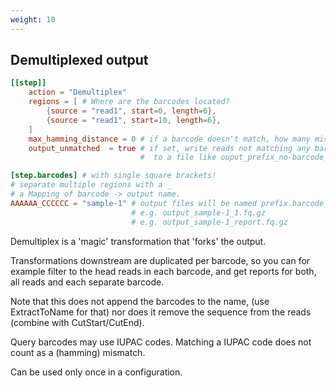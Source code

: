 ```yaml
---
weight: 10
---
```

## Demultiplexed output

```toml
[[step]]
    action = "Demultiplex"
    regions = [ # Where are the barcodes located?
        {source = "read1", start=0, length=6},
        {source = "read1", start=10, length=6},
    ]
    max_hamming_distance = 0 # if a barcode doesn't match, how many mismatches are allowed?
    output_unmatched  = true # if set, write reads not matching any barcode
                             #  to a file like ouput_prefix_no-barcode_1.fq

[step.barcodes] # with single square brackets!
# separate multiple regions with a _
# a Mapping of barcode -> output name.
AAAAAA_CCCCCC = "sample-1" # output files will be named prefix.barcode_prefix.infix.suffix
                           # e.g. output_sample-1_1.fq.gz
                           # e.g. output_sample-1_report.fq.gz
```

Demultiplex is a 'magic' transformation that 'forks' the output.

Transformations downstream are duplicated per barcode,
so you can for example filter to the head reads in each barcode,
and get reports for both, all reads and each separate barcode.

Note that this does not append the barcodes to the name,
(use ExtractToName for that) nor does it remove the sequence from the reads
(combine with CutStart/CutEnd).

Query barcodes may use IUPAC codes. Matching a IUPAC code does not count as a (hamming) mismatch.

Can be used only once in a configuration.

